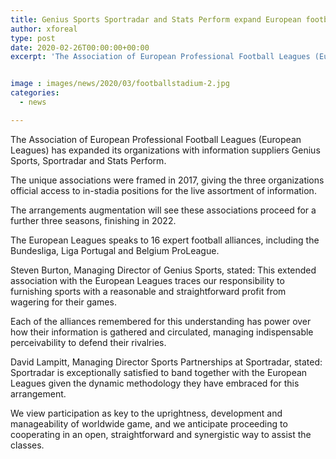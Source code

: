 ```yaml
---
title: Genius Sports Sportradar and Stats Perform expand European football class partnerships
author: xforeal 
type: post
date: 2020-02-26T00:00:00+00:00
excerpt: 'The Association of European Professional Football Leagues (European Leagues) has expanded its organizations with information suppliers Genius Sports, Sportradar and Stats Perform '


image : images/news/2020/03/footballstadium-2.jpg
categories:
  - news

---
```

The Association of European Professional Football Leagues (European Leagues) has expanded its organizations with information suppliers Genius Sports, Sportradar and Stats Perform. 

The unique associations were framed in 2017, giving the three organizations official access to in-stadia positions for the live assortment of information. 

The arrangements augmentation will see these associations proceed for a further three seasons, finishing in 2022. 

The European Leagues speaks to 16 expert football alliances, including the Bundesliga, Liga Portugal and Belgium ProLeague. 

Steven Burton, Managing Director of Genius Sports, stated: This extended association with the European Leagues traces our responsibility to furnishing sports with a reasonable and straightforward profit from wagering for their games. 

Each of the alliances remembered for this understanding has power over how their information is gathered and circulated, managing indispensable perceivability to defend their rivalries. 

David Lampitt, Managing Director Sports Partnerships at Sportradar, stated: Sportradar is exceptionally satisfied to band together with the European Leagues given the dynamic methodology they have embraced for this arrangement. 

We view participation as key to the uprightness, development and manageability of worldwide game, and we anticipate proceeding to cooperating in an open, straightforward and synergistic way to assist the classes.